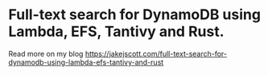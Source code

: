 # Full-text search for DynamoDB using Lambda, EFS, Tantivy and Rust.

Read more on my blog https://jakejscott.com/full-text-search-for-dynamodb-using-lambda-efs-tantivy-and-rust
